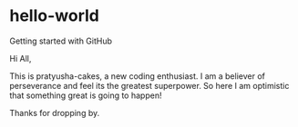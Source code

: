 # hello-world
Getting started with GitHub

Hi All,

This is pratyusha-cakes, a new coding enthusiast. I am a believer of perseverance and feel its the greatest superpower. So here I am optimistic that something great is going to happen!

Thanks for dropping by.

